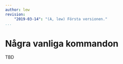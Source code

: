 ```yaml
---
author: lew
revision:
    "2019-03-14": "(A, lew) Första versionen."
...
```

Några vanliga kommandon
=======================

TBD
